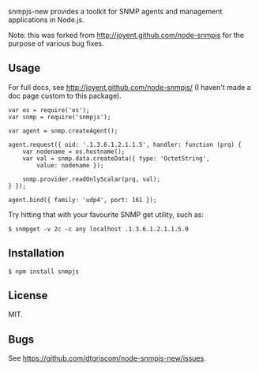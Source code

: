 snmpjs-new provides a toolkit for SNMP agents and management applications in
Node.js.

Note: this was forked from http://joyent.github.com/node-snmpjs
for the purpose of various bug fixes.

## Usage

For full docs, see <http://joyent.github.com/node-snmpjs/> (I haven't made a doc page custom to this package).

	var os = require('os');
	var snmp = require('snmpjs');

	var agent = snmp.createAgent();

	agent.request({ oid: '.1.3.6.1.2.1.1.5', handler: function (prq) {
		var nodename = os.hostname();
		var val = snmp.data.createData({ type: 'OctetString',
		    value: nodename });

		snmp.provider.readOnlyScalar(prq, val);
	} });

	agent.bind({ family: 'udp4', port: 161 });

Try hitting that with your favourite SNMP get utility, such as:

	$ snmpget -v 2c -c any localhost .1.3.6.1.2.1.1.5.0

## Installation

	$ npm install snmpjs

## License

MIT.

## Bugs

See <https://github.com/dtgriscom/node-snmpjs-new/issues>.
